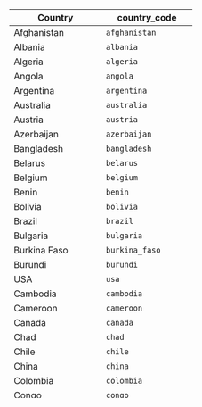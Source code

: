 | Country            | country_code         |
| ------------------ | -------------------- |
| Afghanistan        | `afghanistan`        |
| Albania            | `albania`            |
| Algeria            | `algeria`            |
| Angola             | `angola`             |
| Argentina          | `argentina`          |
| Australia          | `australia`          |
| Austria            | `austria`            |
| Azerbaijan         | `azerbaijan`         |
| Bangladesh         | `bangladesh`         |
| Belarus            | `belarus`            |
| Belgium            | `belgium`            |
| Benin              | `benin`              |
| Bolivia            | `bolivia`            |
| Brazil             | `brazil`             |
| Bulgaria           | `bulgaria`           |
| Burkina Faso       | `burkina_faso`       |
| Burundi            | `burundi`            |
| USA                | `usa`                |
| Cambodia           | `cambodia`           |
| Cameroon           | `cameroon`           |
| Canada             | `canada`             |
| Chad               | `chad`               |
| Chile              | `chile`              |
| China              | `china`              |
| Colombia           | `colombia`           |
| Congo              | `congo`              |
| Croatia            | `croatia`            |
| Cuba               | `cuba`               |
| Czech Republic     | `czech_republic`     |
| Denmark            | `denmark`            |
| Dominican Republic | `dominican_republic` |
| Ecuador            | `ecuador`            |
| Egypt              | `egypt`              |
| El Salvador        | `el_salvador`        |
| Estonia            | `estonia`            |
| Ethiopia           | `ethiopia`           |
| Finland            | `finland`            |
| France             | `france`             |
| Germany            | `germany`            |
| Ghana              | `ghana`              |
| Greece             | `greece`             |
| Guatemala          | `guatemala`          |
| Guinea             | `guinea`             |
| Haiti              | `haiti`              |
| Honduras           | `honduras`           |
| Hong Kong          | `hong_kong`          |
| Hungary            | `hungary`            |
| India              | `india`              |
| Indonesia          | `indonesia`          |
| Iran               | `iran`               |
| Ireland            | `ireland`            |
| Israel             | `israel`             |
| Italy              | `italy`              |
| Ivory Coast        | `ivory_coast`        |
| Japan              | `japan`              |
| Jordan             | `jordan`             |
| Kazakhstan         | `kazakhstan`         |
| Kenya              | `kenya`              |
| Kyrgyzstan         | `kyrgyzstan`         |
| Laos               | `laos`               |
| Latvia             | `latvia`             |
| Lebanon            | `lebanon`            |
| Libya              | `libya`              |
| Lithuania          | `lithuania`          |
| Luxembourg         | `luxembourg`         |
| Malawi             | `malawi`             |
| Malaysia           | `malaysia`           |
| Mali               | `mali`               |
| Malta              | `malta`              |
| Mexico             | `mexico`             |
| Morocco            | `morocco`            |
| Mozambique         | `mozambique`         |
| Myanmar            | `myanmar`            |
| Nepal              | `nepal`              |
| Netherlands        | `netherlands`        |
| NY, USA            | `new_york`           |
| New Zealand        | `new_zealand`        |
| Nicaragua          | `nicaragua`          |
| Niger              | `niger`              |
| Nigeria            | `nigeria`            |
| Norway             | `norway`             |
| Pakistan           | `pakistan`           |
| Papua New Guinea   | `papua_new_guinea`   |
| Paraguay           | `paraguay`           |
| Peru               | `peru`               |
| Philippines        | `philippines`        |
| Poland             | `poland`             |
| Portugal           | `portugal`           |
| Romania            | `romania`            |
| Russia             | `russia`             |
| Rwanda             | `rwanda`             |
| Saudi Arabia       | `saudi_arabia`       |
| Senegal            | `senegal`            |
| Serbia             | `serbia`             |
| Sierra Leone       | `sierra_leone`       |
| Singapore          | `singapore`          |
| Slovakia           | `slovakia`           |
| Somalia            | `somalia`            |
| South Africa       | `south_africa`       |
| Republic of Korea  | `south_korea`        |
| South Sudan        | `south_sudan`        |
| Spain              | `spain`              |
| Sri lanka          | `sri_lanka`          |
| Sudan              | `sudan`              |
| Sweden             | `sweden`             |
| Switzerland        | `switzerland`        |
| Syria              | `syria`              |
| Taiwan             | `taiwan`             |
| Tajikistan         | `tajikistan`         |
| Tanzania           | `tanzania`           |
| Thailand           | `thailand`           |
| Togo               | `togo`               |
| Tunisia            | `tunisia`            |
| Turkey             | `turkey`             |
| Turkmenistan       | `turkmenistan`       |
| UAE                | `uae`                |
| Uganda             | `uganda`             |
| UK                 | `uk`                 |
| Ukraine            | `ukraine`            |
| United states      | `united_states`      |
| Uzbekistan         | `uzbekistan`         |
| Venezuela          | `venezuela`          |
| Vietnam            | `vietnam`            |
| Worldwide          | `worldwide`          |
| Yemen              | `yemen`              |
| Zambia             | `zambia`             |
| Zimbabwe           | `zimbabwe`           |
